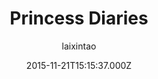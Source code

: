---
title: Princess Diaries
github: https://github.com/laixintao/Princess-Diaries
demo: https://laixintao.github.io/Princess-Diaries.html
author: laixintao
ssg:
  - Jekyll
cms:
  - No Cms
date: 2015-11-21T15:15:37.000Z
description: 👸 A jekyll theme.
stale: true
draft: true
---